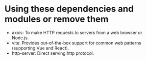 # Using these dependencies and modules or remove them

- axois: To make HTTP requests to servers from a web browser or Node.js.
- vite: Provides out-of-the-box support for common web patterns (supporting Vue and React).
- http-server: Direct serving http protocol.
